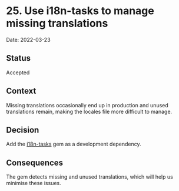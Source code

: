# 25. Use i18n-tasks to manage missing translations

Date: 2022-03-23

## Status

Accepted

## Context

Missing translations occasionally end up in production and unused translations remain, making the locales file more difficult to manage.

## Decision

Add the [i18n-tasks](https://github.com/glebm/i18n-tasks) gem as a development dependency.

## Consequences

The gem detects missing and unused translations, which will help us minimise these issues.
